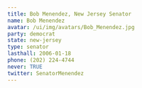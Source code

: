 ```yaml
---
title: Bob Menendez, New Jersey Senator
name: Bob Menendez
avatar: /ui/img/avatars/Bob_Menendez.jpg
party: democrat
state: new-jersey
type: senator
lasthall: 2006-01-18
phone: (202) 224-4744
never: TRUE
twitter: SenatorMenendez
---
```

